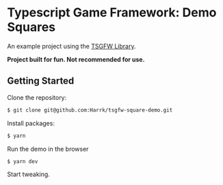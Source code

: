 
# Typescript Game Framework: Demo Squares

An example project using the [TSGFW Library](https://github.com/Harrk/ts-game-framework).

**Project built for fun. Not recommended for use.**

## Getting Started

Clone the repository:
```bash
$ git clone git@github.com:Harrk/tsgfw-square-demo.git
```

Install packages:
```bash
$ yarn
```

Run the demo in the browser
```bash
$ yarn dev
```

Start tweaking.
